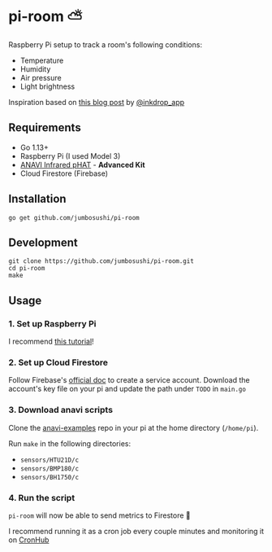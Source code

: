 # pi-room :partly_sunny:

Raspberry Pi setup to track a room's following conditions:
- Temperature
- Humidity
- Air pressure
- Light brightness

Inspiration based on [this blog post](https://life.craftz.dog/entry/record-my-room-consitions) by [@inkdrop_app](https://twitter.com/inkdrop_app)

## Requirements
- Go 1.13+
- Raspberry Pi (I used Model 3)
- [ANAVI Infrared pHAT](https://www.crowdsupply.com/anavi-technology/infrared-phat) - **Advanced Kit** 
- Cloud Firestore (Firebase) 

## Installation

```
go get github.com/jumbosushi/pi-room
```

## Development

```
git clone https://github.com/jumbosushi/pi-room.git
cd pi-room
make
```

## Usage

### 1. Set up Raspberry Pi

I recommend [this tutorial](https://desertbot.io/blog/headless-raspberry-pi-3-bplus-ssh-wifi-setup)!

### 2. Set up Cloud Firestore

Follow Firebase's [official doc](https://desertbot.io/blog/headless-raspberry-pi-3-bplus-ssh-wifi-setup) to create a service account. Download the account's key file on your pi and update the path under `TODO` in `main.go`

### 3. Download anavi scripts

Clone the [anavi-examples](https://github.com/AnaviTechnology/anavi-examples) repo in your pi at the home directory (`/home/pi`). 

Run `make` in the following directories:
- `sensors/HTU21D/c`
- `sensors/BMP180/c`
- `sensors/BH1750/c`

### 4. Run the script

`pi-room` will now be able to send metrics to Firestore :tada:

I recommend running it as a cron job every couple minutes and monitoring it on [CronHub](https://cronhub.io/)